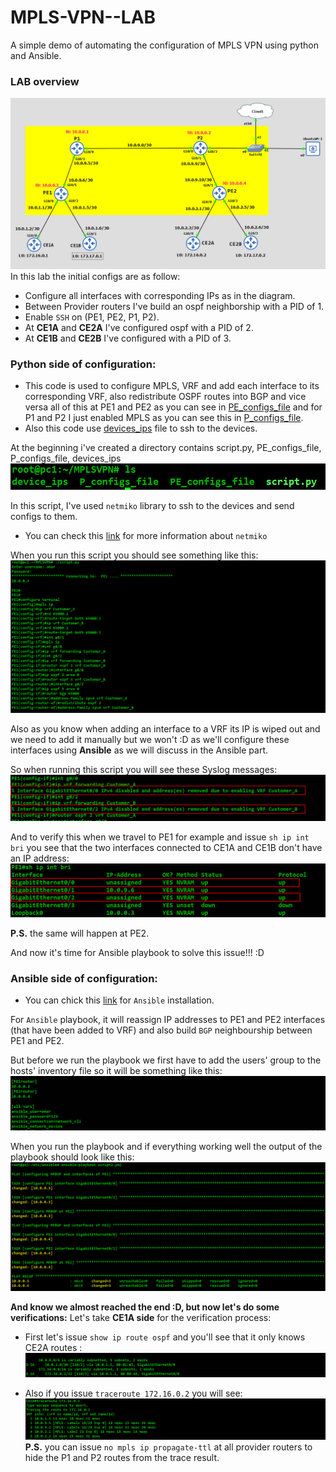  # MPLS-VPN--LAB
A simple demo of automating the configuration of MPLS VPN using python and Ansible.

### LAB overview
![](images/Topology.PNG)
In this lab the initial configs are as follow:
* Configure all interfaces with corresponding IPs as in the diagram.
* Between Provider routers I've build an ospf neighborship with a PID of 1.  
* Enable `SSH` on (PE1, PE2, P1, P2).
* At **CE1A** and **CE2A** I've configured ospf with a PID of 2.
* At **CE1B** and **CE2B** I've configured with a PID of 3.

### Python side of configuration:
* This code is used to configure MPLS, VRF and add each interface to its corresponding VRF, also redistribute OSPF routes into BGP and vice versa all of this at PE1 and PE2 as you can see in [PE_configs_file](https://github.com/m-omar628/MPLS-VPN--LAB/blob/main/config_files/PE_configs_file) and for P1 and P2 I just enabled MPLS as you can see this in [P_configs_file](https://github.com/m-omar628/MPLS-VPN--LAB/blob/main/config_files/P_configs_file).
* Also this code use [devices_ips](https://github.com/m-omar628/MPLS-VPN--LAB/blob/main/config_files/devices_ips) file to ssh to the devices.

At the beginning i've created a directory contains script.py, PE_configs_file, P_configs_file, devices_ips
![](images/ls.PNG)

In this script, I've used  `netmiko` library to ssh to the devices and send configs to them.
* You can check this [link](https://pypi.org/project/netmiko/) for more information about `netmiko`

When you run this script you should see something like this:
![](images/script.PNG)

Also as you know when adding an interface to a VRF its IP is wiped out and we need to add it manually but we won't :D as we'll configure these interfaces using **Ansible** as we will discuss in the Ansible part.

So when running this script you will see these Syslog messages:
![](images/pic7.PNG)

And to verify this when we travel to PE1 for example and issue `sh ip int bri` you see that the two interfaces connected to CE1A and CE1B don't have an IP address:
![](images/pic8.PNG)

**P.S.** the same will happen at PE2.

And now it's time for Ansible playbook to solve this issue!!! :D

### Ansible side of configuration:
* You can chick this [link](https://docs.ansible.com/ansible/latest/installation_guide/intro_installation.html) for `Ansible` installation.

For `Ansible` playbook, it will reassign IP addresses to PE1 and PE2 interfaces (that have been added to VRF) and also build `BGP` neighbourship between PE1 and PE2.

But before we run the playbook we first have to add the users' group to the hosts' inventory file so it will be something like this:
![](images/pic9.PNG)

When you run the playbook and if everything working well the output of the playbook should look like this:
![](images/playbook.PNG)

**And know we almost reached the end :D, but now let's do some verifications:**
Let's take **CE1A side** for the verification process:
* First let's issue `show ip route ospf` and you'll see that it only knows CE2A routes :
![](images/pic10.PNG)

* Also if you issue `traceroute 172.16.0.2` you will see:
![](images/CE1A_trace.PNG)
**P.S.** you can issue `no mpls ip propagate-ttl` at all provider routers to hide the P1 and P2 routes from the trace result.

